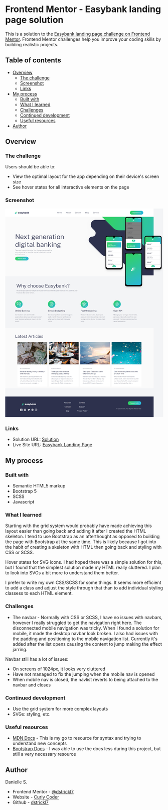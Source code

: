 # Frontend Mentor - Easybank landing page solution

This is a solution to the [Easybank landing page challenge on Frontend Mentor](https://www.frontendmentor.io/challenges/easybank-landing-page-WaUhkoDN). Frontend Mentor challenges help you improve your coding skills by building realistic projects. 

## Table of contents

- [Overview](#overview)
  - [The challenge](#the-challenge)
  - [Screenshot](#screenshot)
  - [Links](#links)
- [My process](#my-process)
  - [Built with](#built-with)
  - [What I learned](#what-i-learned)
  - [Challenges](#challenges)
  - [Continued development](#continued-development)
  - [Useful resources](#useful-resources)
- [Author](#author)


## Overview

### The challenge

Users should be able to:

- View the optimal layout for the app depending on their device's screen size
- See hover states for all interactive elements on the page


### Screenshot

![](./page.png)


### Links

- Solution URL: [Solution](https://github.com/dstrickl7/Bootstrap-Practice/tree/master/easybank%20landing%20page)
- Live Site URL: [Easybank Landing Page](https://dstrickl7.github.io/Bootstrap-Practice/easybank%20landing%20page/)

## My process

### Built with

- Semantic HTML5 markup
- Bootstrap 5
- SCSS
- Javascript


### What I learned
Starting with the grid system would probably have made achieving this layout easier than going back and adding it after I created the HTML skeleton. I tend to use Bootstrap as an afterthought as opposed to building the page with Bootstrap at the same time. This is likely because I got into the habit of creating a skeleton with HTML then going back and styling with CSS or SCSS.

Hover states for SVG icons. I had hoped there was a simple solution for this, but I found that the simplest solution made my HTML really cluttered. I plan to look into SVGs a bit more to understand them better.

I prefer to write my own CSS/SCSS for some things. It seems more efficient to add a class and adjust the style through that than to add individual styling classess to each HTML element.


### Challenges
- The navbar - Normally with CSS or SCSS, I have no issues with navbars, however I really struggled to get the navigation right here. The disconnected mobile navigation was tricky. When I found a solution for mobile, it made the desktop navbar look broken. I also had issues with the padding and positioning to the mobile navigation list. Currently it's added after the list opens causing the content to jump making the effect jarring.

Navbar still has a lot of issues:
- On screens of 1024px, it looks very cluttered
- Have not managed to fix the jumping when the mobile nav is opened
- When mobile nav is closed, the navlist reverts to being attached to the navbar and closes


### Continued development
- Use the grid system for more complex layouts
- SVGs: styling, etc.


### Useful resources

- [MDN Docs](https://www.example.com) - This is my go to resource for syntax and trying to understand new concepts
- [Bootstrap Docs](https://getbootstrap.com/docs/5.0/getting-started/introduction/) - I was able to use the docs less during this project, but still a very necessary resource


## Author

Danielle S.
- Frontend Mentor - [@dstrickl7](https://www.frontendmentor.io/profile/dstrickl7)
- Website - [Curly Coder](https://www.curlycoder.com)
- Github - [dstrickl7](https://github.com/dstrickl7)
